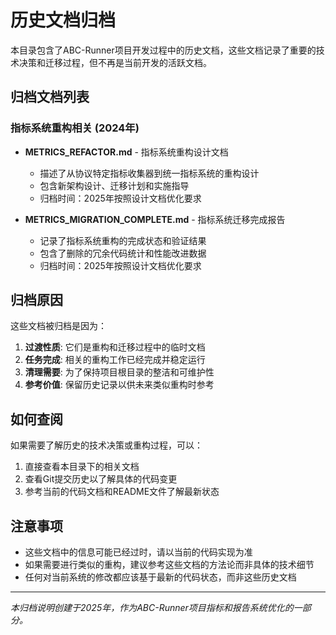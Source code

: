 # 历史文档归档

本目录包含了ABC-Runner项目开发过程中的历史文档，这些文档记录了重要的技术决策和迁移过程，但不再是当前开发的活跃文档。

## 归档文档列表

### 指标系统重构相关 (2024年)

- **METRICS_REFACTOR.md** - 指标系统重构设计文档
  - 描述了从协议特定指标收集器到统一指标系统的重构设计
  - 包含新架构设计、迁移计划和实施指导
  - 归档时间：2025年按照设计文档优化要求

- **METRICS_MIGRATION_COMPLETE.md** - 指标系统迁移完成报告
  - 记录了指标系统重构的完成状态和验证结果
  - 包含了删除的冗余代码统计和性能改进数据
  - 归档时间：2025年按照设计文档优化要求

## 归档原因

这些文档被归档是因为：

1. **过渡性质**: 它们是重构和迁移过程中的临时文档
2. **任务完成**: 相关的重构工作已经完成并稳定运行
3. **清理需要**: 为了保持项目根目录的整洁和可维护性
4. **参考价值**: 保留历史记录以供未来类似重构时参考

## 如何查阅

如果需要了解历史的技术决策或重构过程，可以：

1. 直接查看本目录下的相关文档
2. 查看Git提交历史以了解具体的代码变更
3. 参考当前的代码文档和README文件了解最新状态

## 注意事项

- 这些文档中的信息可能已经过时，请以当前的代码实现为准
- 如果需要进行类似的重构，建议参考这些文档的方法论而非具体的技术细节
- 任何对当前系统的修改都应该基于最新的代码状态，而非这些历史文档

---

*本归档说明创建于2025年，作为ABC-Runner项目指标和报告系统优化的一部分。*